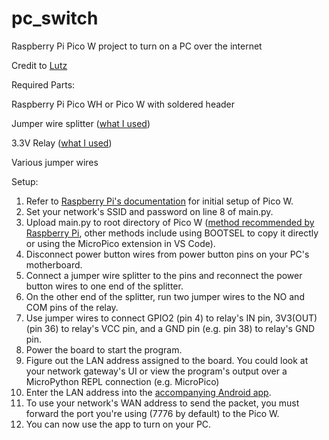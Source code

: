 # pc_switch
Raspberry Pi Pico W project to turn on a PC over the internet

Credit to [Lutz](https://www.youtube.com/watch?v=znwLqv2otRQ)

Required Parts:

Raspberry Pi Pico WH or Pico W with soldered header

Jumper wire splitter ([what I used](https://www.amazon.com/gp/product/B0CNYJZ8D7/))

3.3V Relay ([what I used](https://www.amazon.com/gp/product/B08W3XDNGK/?th=1))

Various jumper wires

Setup:
1. Refer to [Raspberry Pi's documentation](https://projects.raspberrypi.org/en/projects/get-started-pico-w/1) for initial setup of Pico W.
2. Set your network's SSID and password on line 8 of main.py.
3. Upload main.py to root directory of Pico W ([method recommended by Raspberry Pi](https://projects.raspberrypi.org/en/projects/getting-started-with-the-pico/9), other methods include using BOOTSEL to copy it directly or using the MicroPico extension in VS Code).
4. Disconnect power button wires from power button pins on your PC's motherboard.
5. Connect a jumper wire splitter to the pins and reconnect the power button wires to one end of the splitter.
6. On the other end of the splitter, run two jumper wires to the NO and COM pins of the relay.
7. Use jumper wires to connect GPIO2 (pin 4) to relay's IN pin, 3V3(OUT) (pin 36) to relay's VCC pin, and a GND pin (e.g. pin 38) to relay's GND pin.
8. Power the board to start the program.
9. Figure out the LAN address assigned to the board. You could look at your network gateway's UI or view the program's output over a MicroPython REPL connection (e.g. MicroPico)
10. Enter the LAN address into the [accompanying Android app](https://github.com/wyattgardner/pc_switch_app).
11. To use your network's WAN address to send the packet, you must forward the port you're using (7776 by default) to the Pico W.
12. You can now use the app to turn on your PC.
